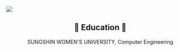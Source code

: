 <img src="https://capsule-render.vercel.app/api?type=waving&color=gradient&theme=cobalt&height=300&section=header&text=shyesoo%20github&fontSize=90&animation=blink" />

<!--
**shyesoo/shyesoo** is a ✨ _special_ ✨ repository because its `README.md` (this file) appears on your GitHub profile.

Here are some ideas to get you started:

- 🔭 I’m currently working on ...
- 🌱 I’m currently learning ...
- 👯 I’m looking to collaborate on ...
- 🤔 I’m looking for help with ...
- 💬 Ask me about ...
- 📫 How to reach me: ...
- 😄 Pronouns: ...
- ⚡ Fun fact: ...
-->

<div align="center">
  <h2>🏫 Education 🏫</h2>
SUNGSHIN WOMEN'S UNIVERSITY, Computer Engineering
</div>
<!-- 
<div align="center">
  <h2>📚 Stack 📚</h2>
  <p>✨ languages ✨</p>
    <img src="https://img.shields.io/badge/HTML5-E34F26?style=flat&logo=HTML5&logoColor=white" />
    <img src="https://img.shields.io/badge/CSS3-1572B6?style=flat&logo=CSS3&logoColor=white" />
  <p></p>
  <p>🛠️ tools 🛠️</p>
    <img src="https://img.shields.io/badge/GitHub-181717?style=flat&logo=GitHub&logoColor=white"/>
</div> -->
